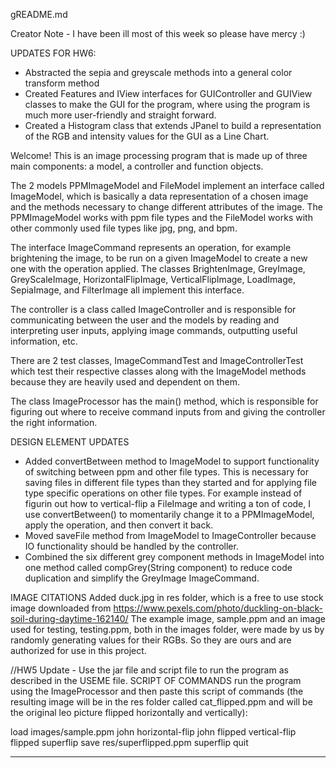 gREADME.md

Creator Note - I have been ill most of this week so please have mercy :)

UPDATES FOR HW6:

- Abstracted the sepia and greyscale methods into a general color transform method
- Created Features and IView interfaces for GUIController and GUIView classes to make the
  GUI for the program, where using the program is much more user-friendly and straight forward.
- Created a Histogram class that extends JPanel to build a representation of the RGB and intensity
  values for the GUI as a Line Chart.

Welcome! This is an image processing program that is made up of three main components: a model,
a controller and function objects.

The 2 models PPMImageModel and FileModel implement an interface called ImageModel,
which is basically a data representation of a chosen image and the methods necessary to change
different attributes of the image. The PPMImageModel works with ppm file types and the FileModel
works with other commonly used file types like jpg, png, and bpm.

The interface ImageCommand represents an operation, for example brightening the image, to be run on
a given ImageModel to create a new one with the operation applied. The classes
BrightenImage, GreyImage, GreyScaleImage, HorizontalFlipImage, VerticalFlipImage, LoadImage,
SepiaImage, and FilterImage all implement this interface.

The controller is a class called ImageController and is responsible for communicating between the
user and the models by reading and interpreting user inputs, applying image commands, outputting
useful information, etc.

There are 2 test classes, ImageCommandTest and ImageControllerTest which test their respective
classes along with the ImageModel methods because they are heavily used and dependent on them.

The class ImageProcessor has the main() method, which is responsible for figuring out where to
receive command inputs from and giving the controller the right information.

DESIGN ELEMENT UPDATES

- Added convertBetween method to ImageModel to support functionality of switching between ppm
  and other file types. This is necessary for saving files in different file types than they started
  and for applying file type specific operations on other file types. For example instead of figurin
  out how to vertical-flip a FileImage and writing a ton of code, I use convertBetween() to
  momentarily change it to a PPMImageModel, apply the operation, and then convert it back.
- Moved saveFile method from ImageModel to ImageController because IO functionality should be
  handled by the controller.
- Combined the six different grey component methods in ImageModel into one method called
  compGrey(String component) to reduce code duplication and simplify the GreyImage ImageCommand.

IMAGE CITATIONS
Added duck.jpg in res folder, which is a free to use stock image downloaded from
https://www.pexels.com/photo/duckling-on-black-soil-during-daytime-162140/
The example image, sample.ppm and an image used for testing, testing.ppm, both
in the images folder, were made by us by randomly generating values for their RGBs. So they are ours
and are authorized for use in this project.

//HW5 Update - Use the jar file and script file to run the program as described in the USEME file.
SCRIPT OF COMMANDS
run the program using the ImageProcessor and then paste this script of commands (the resulting
image will be in the res folder called cat_flipped.ppm and will be the original leo picture
flipped horizontally and vertically):

load images/sample.ppm john
horizontal-flip john flipped
vertical-flip flipped superflip
save res/superflipped.ppm superflip
quit

---
